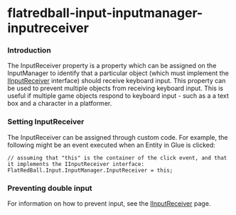 # flatredball-input-inputmanager-inputreceiver

### Introduction

The InputReceiver property is a property which can be assigned on the InputManager to identify that a particular object (which must implement the [IInputReceiver](../../../../frb/docs/index.php) interface) should receive keyboard input. This property can be used to prevent multiple objects from receiving keyboard input. This is useful if multiple game objects respond to keyboard input - such as a a text box and a character in a platformer.

### Setting InputReceiver

The InputReceiver can be assigned through custom code. For example, the following might be an event executed when an Entity in Glue is clicked:

```
// assuming that "this" is the container of the click event, and that it implements the IInputReceiver interface:
FlatRedBall.Input.InputManager.InputReceiver = this;
```

### Preventing double input

For information on how to prevent input, see the [IInputReceiver](../../../../frb/docs/index.php) page.
